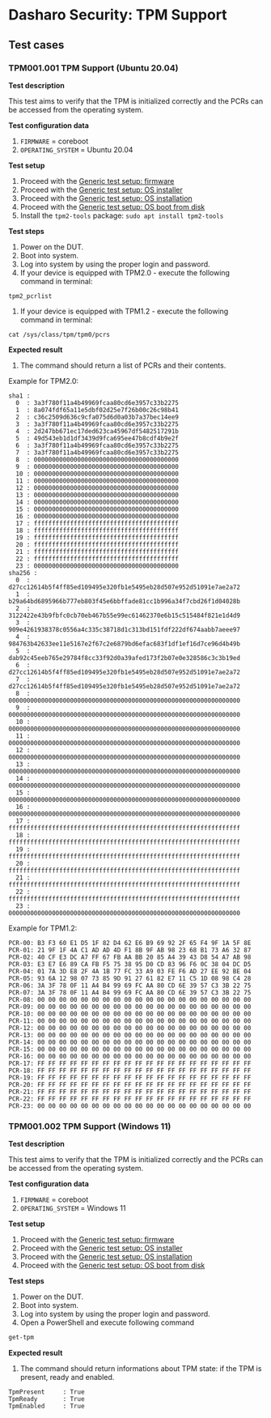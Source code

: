 # Dasharo Security: TPM Support

## Test cases

### TPM001.001 TPM Support (Ubuntu 20.04)

**Test description**

This test aims to verify that the TPM is initialized correctly and the PCRs can
be accessed from the operating system.

**Test configuration data**

1. `FIRMWARE` = coreboot
1. `OPERATING_SYSTEM` = Ubuntu 20.04

**Test setup**

1. Proceed with the
   [Generic test setup: firmware](../../dasharo-compatibility/generic-test-setup/#firmware)
1. Proceed with the
   [Generic test setup: OS installer](../../dasharo-compatibility/generic-test-setup/#os-installer)
1. Proceed with the
   [Generic test setup: OS installation](../../dasharo-compatibility/generic-test-setup/#os-installation)
1. Proceed with the
   [Generic test setup: OS boot from disk](../../dasharo-compatibility/generic-test-setup/#os-boot-from-disk)
1. Install the `tpm2-tools` package: `sudo apt install tpm2-tools`

**Test steps**

1. Power on the DUT.
1. Boot into system.
1. Log into system by using the proper login and password.
1. If your device is equipped with TPM2.0 - execute the following command 
    in terminal:

```
tpm2_pcrlist
```

1. If your device is equipped with TPM1.2 - execute the following command 
    in terminal:

```
cat /sys/class/tpm/tpm0/pcrs
```

**Expected result**

1. The command should return a list of PCRs and their contents.

Example for TPM2.0:

```
sha1 :
  0  : 3a3f780f11a4b49969fcaa80cd6e3957c33b2275
  1  : 8a074fdf65a11e5dbf02d25e7f26b00c26c98b41
  2  : c36c2509d636c9cfa075d6d0a03b7a37bec14ee9
  3  : 3a3f780f11a4b49969fcaa80cd6e3957c33b2275
  4  : 2d247bb671ec17ded623ca45967df5482517291b
  5  : 49d543eb1d1df3439d9fca695ee47b8cdf4b9e2f
  6  : 3a3f780f11a4b49969fcaa80cd6e3957c33b2275
  7  : 3a3f780f11a4b49969fcaa80cd6e3957c33b2275
  8  : 0000000000000000000000000000000000000000
  9  : 0000000000000000000000000000000000000000
  10 : 0000000000000000000000000000000000000000
  11 : 0000000000000000000000000000000000000000
  12 : 0000000000000000000000000000000000000000
  13 : 0000000000000000000000000000000000000000
  14 : 0000000000000000000000000000000000000000
  15 : 0000000000000000000000000000000000000000
  16 : 0000000000000000000000000000000000000000
  17 : ffffffffffffffffffffffffffffffffffffffff
  18 : ffffffffffffffffffffffffffffffffffffffff
  19 : ffffffffffffffffffffffffffffffffffffffff
  20 : ffffffffffffffffffffffffffffffffffffffff
  21 : ffffffffffffffffffffffffffffffffffffffff
  22 : ffffffffffffffffffffffffffffffffffffffff
  23 : 0000000000000000000000000000000000000000
sha256 :
  0  : d27cc12614b5f4ff85ed109495e320fb1e5495eb28d507e952d51091e7ae2a72
  1  : b29a64bd6895966b777eb803f45e6bbffade81cc1b996a34f7cbd26f1d04028b
  2  : 3122422e43b9fbfc0cb70eb467b55e99ec61462370e6b15c515484f821e1d4d9
  3  : 909e4261938378c0556a4c335c38718d1c313bd151fdf222df674aabb7aeee97
  4  : 984763b42633ee11e5167e2f67c2e6879bd6efac683f1df1ef16d7ce96d4b49b
  5  : dab92c45eeb765e29784f8cc33f92d0a39afed173f2b07e0e328586c3c3b19ed
  6  : d27cc12614b5f4ff85ed109495e320fb1e5495eb28d507e952d51091e7ae2a72
  7  : d27cc12614b5f4ff85ed109495e320fb1e5495eb28d507e952d51091e7ae2a72
  8  : 0000000000000000000000000000000000000000000000000000000000000000
  9  : 0000000000000000000000000000000000000000000000000000000000000000
  10 : 0000000000000000000000000000000000000000000000000000000000000000
  11 : 0000000000000000000000000000000000000000000000000000000000000000
  12 : 0000000000000000000000000000000000000000000000000000000000000000
  13 : 0000000000000000000000000000000000000000000000000000000000000000
  14 : 0000000000000000000000000000000000000000000000000000000000000000
  15 : 0000000000000000000000000000000000000000000000000000000000000000
  16 : 0000000000000000000000000000000000000000000000000000000000000000
  17 : ffffffffffffffffffffffffffffffffffffffffffffffffffffffffffffffff
  18 : ffffffffffffffffffffffffffffffffffffffffffffffffffffffffffffffff
  19 : ffffffffffffffffffffffffffffffffffffffffffffffffffffffffffffffff
  20 : ffffffffffffffffffffffffffffffffffffffffffffffffffffffffffffffff
  21 : ffffffffffffffffffffffffffffffffffffffffffffffffffffffffffffffff
  22 : ffffffffffffffffffffffffffffffffffffffffffffffffffffffffffffffff
  23 : 0000000000000000000000000000000000000000000000000000000000000000
```

Example for TPM1.2:

```
PCR-00: B3 F3 60 E1 D5 1F 82 D4 62 E6 B9 69 92 2F 65 F4 9F 1A 5F 8E
PCR-01: 21 9F 1F 4A C1 AD AD 4D F1 8B 9F AB 98 23 68 B1 73 A6 32 87
PCR-02: 40 CF E3 DC A7 FF 67 FB AA BB 20 85 A4 39 43 D8 54 A7 AB 98
PCR-03: E3 E7 E6 89 CA FB F5 75 38 95 D0 CD 83 96 F6 0C 38 04 DC D5
PCR-04: 01 7A 3D E8 2F 4A 1B 77 FC 33 A9 03 FE F6 AD 27 EE 92 BE 04
PCR-05: 93 6A 12 98 07 73 85 9D 91 27 61 82 E7 11 C5 1D 08 98 C4 28
PCR-06: 3A 3F 78 0F 11 A4 B4 99 69 FC AA 80 CD 6E 39 57 C3 3B 22 75
PCR-07: 3A 3F 78 0F 11 A4 B4 99 69 FC AA 80 CD 6E 39 57 C3 3B 22 75
PCR-08: 00 00 00 00 00 00 00 00 00 00 00 00 00 00 00 00 00 00 00 00
PCR-09: 00 00 00 00 00 00 00 00 00 00 00 00 00 00 00 00 00 00 00 00
PCR-10: 00 00 00 00 00 00 00 00 00 00 00 00 00 00 00 00 00 00 00 00
PCR-11: 00 00 00 00 00 00 00 00 00 00 00 00 00 00 00 00 00 00 00 00
PCR-12: 00 00 00 00 00 00 00 00 00 00 00 00 00 00 00 00 00 00 00 00
PCR-13: 00 00 00 00 00 00 00 00 00 00 00 00 00 00 00 00 00 00 00 00
PCR-14: 00 00 00 00 00 00 00 00 00 00 00 00 00 00 00 00 00 00 00 00
PCR-15: 00 00 00 00 00 00 00 00 00 00 00 00 00 00 00 00 00 00 00 00
PCR-16: 00 00 00 00 00 00 00 00 00 00 00 00 00 00 00 00 00 00 00 00
PCR-17: FF FF FF FF FF FF FF FF FF FF FF FF FF FF FF FF FF FF FF FF
PCR-18: FF FF FF FF FF FF FF FF FF FF FF FF FF FF FF FF FF FF FF FF
PCR-19: FF FF FF FF FF FF FF FF FF FF FF FF FF FF FF FF FF FF FF FF
PCR-20: FF FF FF FF FF FF FF FF FF FF FF FF FF FF FF FF FF FF FF FF
PCR-21: FF FF FF FF FF FF FF FF FF FF FF FF FF FF FF FF FF FF FF FF
PCR-22: FF FF FF FF FF FF FF FF FF FF FF FF FF FF FF FF FF FF FF FF
PCR-23: 00 00 00 00 00 00 00 00 00 00 00 00 00 00 00 00 00 00 00 00
```

### TPM001.002 TPM Support (Windows 11)

**Test description**

This test aims to verify that the TPM is initialized correctly and the PCRs can
be accessed from the operating system.

**Test configuration data**

1. `FIRMWARE` = coreboot
1. `OPERATING_SYSTEM` = Windows 11

**Test setup**

1. Proceed with the
   [Generic test setup: firmware](../../dasharo-compatibility/generic-test-setup/#firmware)
1. Proceed with the
   [Generic test setup: OS installer](../../dasharo-compatibility/generic-test-setup/#os-installer)
1. Proceed with the
   [Generic test setup: OS installation](../../dasharo-compatibility/generic-test-setup/#os-installation)
1. Proceed with the
   [Generic test setup: OS boot from disk](../../dasharo-compatibility/generic-test-setup/#os-boot-from-disk)

**Test steps**

1. Power on the DUT.
1. Boot into system.
1. Log into system by using the proper login and password.
1. Open a PowerShell and execute following command

```PowerShell
get-tpm
```

**Expected result**

1. The command should return informations about TPM state: if the TPM is 
    present, ready and enabled.

```
TpmPresent     : True
TpmReady       : True
TpmEnabled     : True
```
